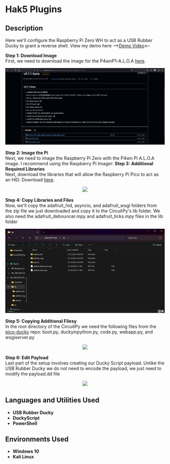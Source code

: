 <h1>Hak5 Plugins</h1>

<h2>Description</h2>
Here we'll configure the Raspberry Pi Zero WH to act as a USB Rubber Ducky to grant a reverse shell. View my demo here --><a href="">Demo Video</a><--<br />

<b>Step 1: Download Image</b><br/>
First, we need to download the image for the P4wnP1-A.L.O.A <a href="https://github.com/RoganDawes/P4wnP1_aloa/releases/tag/v0.1.1-beta">here</a>. 
<p align="center">
  <img src="./imgs/p4wn_pi.png"/>
</p>
<b>Step 2: Image the Pi</b><br/>
Next, we need to image the Raspberry Pi Zero with the P4wn Pi A.L.O.A image. I recommend using the Raspberry Pi Imager:
<b>Step 3: Additional Required Libraries</b><br/>
Next, download the libraries that will allow the Raspberry Pi Pico to act as an HID. Download <a href="https://github.com/adafruit/Adafruit_CircuitPython_Bundle/releases/tag/20241214">here</a>. 
<p align="center">
  <img src="./imgs/libraries.png"/>
</p>
<b>Step 4: Copy Libraries and Files</b><br/>
Now, we'll copy the adafruit_hid, asyncio, and adafruit_wsgi folders from the zip file we just downloaded and copy it to the CircuitPy's lib folder. We also need the adafruit_debouncer.mpy and adafruit_ticks.mpy files in the lib folder
<p align="center">
  <img src="./imgs/additional_libraries.png"/>
</p>
<b>Step 5: Copying Additional Filesy</b><br/>
In the root directory of the CircuitPy we need the following files from the <a href="https://github.com/dbisu/pico-ducky/tree/main">pico-ducky</a> repo: boot.py, duckyinpython.py, code.py, webapp.py, and wsgiserver.py 
<p align="center">
  <img src="./imgs/additional_files.png"/>
</p>
<b>Step 6: Edit Payload</b><br/>
Last part of the setup involves creating our Ducky Script payload. Unlike the USB Rubber Ducky we do not need to encode the payload, we just need to modify the payload.dd file
<p align="center">
  <img src="./imgs/payload.png"/>
</p>
<h2>Languages and Utilities Used</h2>
 
- <b>USB Rubber Ducky</b>
- <b>DuckyScript</b>
- <b>PowerShell</b>

<h2>Environments Used </h2>

- <b>Windows 10</b>
- <b>Kali Linux</b>


<!--
 ```diff
- text in red
+ text in green
! text in orange
# text in gray
@@ text in purple (and bold)@@
```
--!>
